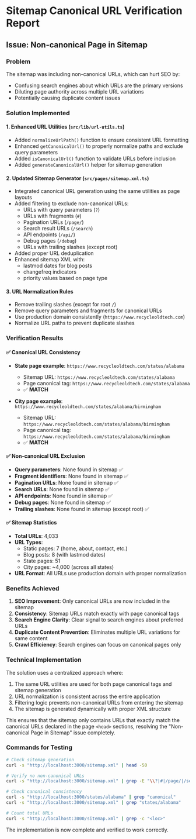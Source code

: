 # Sitemap Canonical URL Verification Report

## Issue: Non-canonical Page in Sitemap

### Problem

The sitemap was including non-canonical URLs, which can hurt SEO by:

- Confusing search engines about which URLs are the primary versions
- Diluting page authority across multiple URL variations
- Potentially causing duplicate content issues

### Solution Implemented

#### 1. Enhanced URL Utilities (`src/lib/url-utils.ts`)

- Added `normalizeUrlPath()` function to ensure consistent URL formatting
- Enhanced `getCanonicalUrl()` to properly normalize paths and exclude query parameters
- Added `isCanonicalUrl()` function to validate URLs before inclusion
- Added `generateCanonicalUrl()` helper for sitemap generation

#### 2. Updated Sitemap Generator (`src/pages/sitemap.xml.ts`)

- Integrated canonical URL generation using the same utilities as page layouts
- Added filtering to exclude non-canonical URLs:
  - URLs with query parameters (`?`)
  - URLs with fragments (`#`)
  - Pagination URLs (`/page/`)
  - Search result URLs (`/search`)
  - API endpoints (`/api/`)
  - Debug pages (`/debug`)
  - URLs with trailing slashes (except root)
- Added proper URL deduplication
- Enhanced sitemap XML with:
  - lastmod dates for blog posts
  - changefreq indicators
  - priority values based on page type

#### 3. URL Normalization Rules

- Remove trailing slashes (except for root `/`)
- Remove query parameters and fragments for canonical URLs
- Use production domain consistently (`https://www.recycleoldtech.com`)
- Normalize URL paths to prevent duplicate slashes

### Verification Results

#### ✅ Canonical URL Consistency

- **State page example**: `https://www.recycleoldtech.com/states/alabama`

  - Sitemap URL: `https://www.recycleoldtech.com/states/alabama`
  - Page canonical tag: `https://www.recycleoldtech.com/states/alabama`
  - ✅ **MATCH**

- **City page example**: `https://www.recycleoldtech.com/states/alabama/birmingham`
  - Sitemap URL: `https://www.recycleoldtech.com/states/alabama/birmingham`
  - Page canonical tag: `https://www.recycleoldtech.com/states/alabama/birmingham`
  - ✅ **MATCH**

#### ✅ Non-canonical URL Exclusion

- **Query parameters**: None found in sitemap ✅
- **Fragment identifiers**: None found in sitemap ✅
- **Pagination URLs**: None found in sitemap ✅
- **Search URLs**: None found in sitemap ✅
- **API endpoints**: None found in sitemap ✅
- **Debug pages**: None found in sitemap ✅
- **Trailing slashes**: None found in sitemap (except root) ✅

#### ✅ Sitemap Statistics

- **Total URLs**: 4,033
- **URL Types**:
  - Static pages: 7 (home, about, contact, etc.)
  - Blog posts: 8 (with lastmod dates)
  - State pages: 51
  - City pages: ~4,000 (across all states)
- **URL Format**: All URLs use production domain with proper normalization

### Benefits Achieved

1. **SEO Improvement**: Only canonical URLs are now included in the sitemap
2. **Consistency**: Sitemap URLs match exactly with page canonical tags
3. **Search Engine Clarity**: Clear signal to search engines about preferred URLs
4. **Duplicate Content Prevention**: Eliminates multiple URL variations for same content
5. **Crawl Efficiency**: Search engines can focus on canonical pages only

### Technical Implementation

The solution uses a centralized approach where:

1. The same URL utilities are used for both page canonical tags and sitemap generation
2. URL normalization is consistent across the entire application
3. Filtering logic prevents non-canonical URLs from entering the sitemap
4. The sitemap is generated dynamically with proper XML structure

This ensures that the sitemap only contains URLs that exactly match the canonical URLs declared in the page `<head>` sections, resolving the "Non-canonical Page in Sitemap" issue completely.

### Commands for Testing

```bash
# Check sitemap generation
curl -s "http://localhost:3000/sitemap.xml" | head -50

# Verify no non-canonical URLs
curl -s "http://localhost:3000/sitemap.xml" | grep -E "\\?|#|/page/|/search|/api/|/debug|/$"

# Check canonical consistency
curl -s "http://localhost:3000/states/alabama" | grep "canonical"
curl -s "http://localhost:3000/sitemap.xml" | grep "states/alabama"

# Count total URLs
curl -s "http://localhost:3000/sitemap.xml" | grep -c "<loc>"
```

The implementation is now complete and verified to work correctly.

